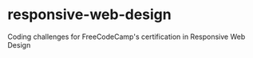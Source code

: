 # responsive-web-design
Coding challenges for FreeCodeCamp's certification in Responsive Web Design
